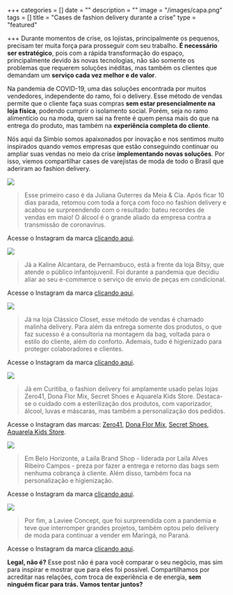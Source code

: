 +++
categories = []
date = ""
description = ""
image = "/images/capa.png"
tags = []
title = "Cases de fashion delivery durante a crise"
type = "featured"

+++
Durante momentos de crise, os lojistas, principalmente os pequenos, precisam ter muita força para prosseguir com seu trabalho. **É necessário ser estratégico**, pois com a rápida transformação do espaço, principalmente devido às novas tecnologias, não são somente os problemas que requerem soluções inéditas, mas também os clientes que demandam um **serviço cada vez melhor e de valor**.

Na pandemia de COVID-19, uma das soluções encontrada por muitos vendedores, independente do ramo, foi o delivery. Esse método de vendas permite que o cliente faça suas compras **sem estar presencialmente na loja física**, podendo cumprir o isolamento social. Porém, seja no ramo alimentício ou na moda, quem sai na frente é quem pensa mais do que na entrega do produto, mas também na **experiência completa do cliente**.

Nós aqui da Simbio somos apaixonados por inovação e nos sentimos muito inspirados quando vemos empresas que estão conseguindo continuar ou ampliar suas vendas no meio da crise **implementando novas soluções**. Por isso, viemos compartilhar cases de varejistas de moda de todo o Brasil que aderiram ao fashion delivery.

![](/images/1.png)

> Esse primeiro caso é da Juliana Guterres da Meia & Cia. Após ficar 10 dias parada, retomou com toda a força com foco no fashion delivery e acabou se surpreendendo com o resultado: bateu recordes de vendas em maio! O álcool é o grande aliado da empresa contra a transmissão de coronavírus.

Acesse o Instagram da marca [clicando aqui](https://www.instagram.com/meiaecia_/).

![](/images/2.png)

> Já a Kaline Alcantara, de Pernambuco, está a frente da loja Bitsy, que atende o público infantojuvenil. Foi durante a pandemia que decidiu aliar ao seu e-commerce o serviço de envio de peças em condicional.

Acesse o Instagram da marca [clicando aqui](https://www.instagram.com/lojabitsy/?hl=pt-br).

![](/images/3.png)

> Já na loja Clássico Closet, esse método de vendas é chamado malinha delivery. Para além da entrega somente dos produtos, o que faz sucesso é a consultoria na montagem da bag, voltada para o estilo do cliente, além do conforto. Ademais, tudo é higienizado para proteger colaboradores e clientes.

Acesse o Instagram da marca [clicando aqui](https://www.instagram.com/classicoclosetbsb/).

![](/images/4.png)

> Já em Curitiba, o fashion delivery foi amplamente usado pelas lojas Zero41, Dona Flor Mix, Secret Shoes e Aquarela Kids Store. Destaca-se o cuidado com a esterilização dos produtos, com vaporizador, álcool, luvas e máscaras, mas também a personalização dos pedidos.

Acesse o Instagram das marcas: [Zero41](https://www.instagram.com/zero41cwb/), [Dona Flor Mix](https://www.instagram.com/donaflormix/), [Secret Shoes](https://www.instagram.com/secretshoesoficial/), [Aquarela Kids Store](https://www.instagram.com/aquarelakidsstore/).

![](/images/5.png)

> Em Belo Horizonte, a Laila Brand Shop - liderada por Laila Alves Ribeiro Campos - preza por fazer a entrega e retorno das bags sem nenhuma cobrança à cliente. Além disso, também foca na personalização e higienização. 

Acesse o Instagram da marca [clicando aqui](https://www.instagram.com/lailabrandshop/).

![](/images/6.png)

> Por fim, a Laviee Concept, que foi surpreendida com a pandemia e teve que interromper grandes projetos, também optou pelo delivery de moda para continuar a vender em Maringá, no Paraná.

Acesse o Instagram da marca [clicando aqui](https://www.instagram.com/lavieeconceptoficial/).

**Legal, não é?** Esse post não é para você comparar o seu negócio, mas sim para inspirar e mostrar que para eles foi possível. Compartilhamos por acreditar nas relações, com troca de experiência e de energia, **sem ninguém ficar para trás. Vamos tentar juntos?**